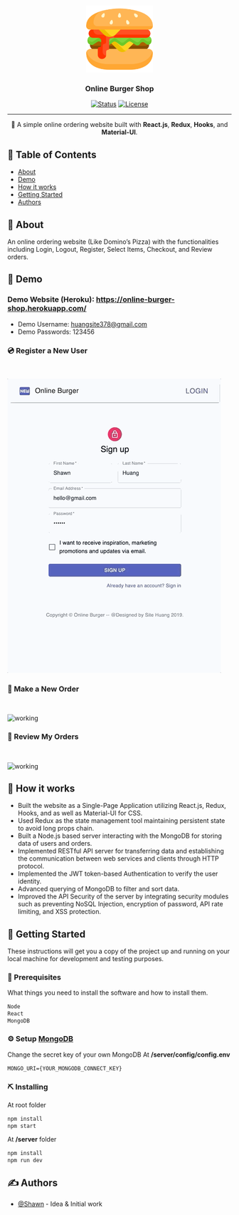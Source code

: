 <p align="center">
  <a href="" rel="noopener">
 <img width=150px height=150px src="/imgs/burger.png" alt="Bot logo"></a>
</p>

<h3 align="center">Online Burger Shop</h3>

<div align="center">

[![Status](https://img.shields.io/badge/status-active-success.svg)]()
[![License](https://img.shields.io/badge/license-MIT-blue.svg)](/LICENSE)

</div>

---

<p align="center"> 🍔 A simple online ordering website built with <b>React.js</b>, <b>Redux</b>, <b>Hooks</b>, and <b>Material-UI</b>.
    <br> 
</p>

## 📝 Table of Contents

- [About](#about)
- [Demo](#demo)
- [How it works](#working)
- [Getting Started](#getting_started)
- [Authors](#authors)

## 🧐 About <a name = "about"></a>

An online ordering website (Like Domino’s Pizza) with the functionalities including Login, Logout, Register, Select Items, Checkout, and Review orders.

## 🎥 Demo <a name = "demo"></a>

### Demo Website (Heroku): https://online-burger-shop.herokuapp.com/
- Demo Username: huangsite378@gmail.com
- Demo Passwords: 123456

### 💿 Register a New User
<br/>

![working](imgs/register.gif)
### 📀 Make a New Order
<br/>

![working](imgs/newOrder.gif)
### 💽 Review My Orders
<br/>

![working](imgs/myOrders.gif)

## 💭 How it works <a name = "working"></a>

- Built the website as a Single-Page Application utilizing React.js, Redux, Hooks, and as well as Material-UI for CSS.
- Used Redux as the state management tool maintaining persistent state to avoid long props chain.
- Built a Node.js based server interacting with the MongoDB for storing data of users and orders.
- Implemented RESTful API server for transferring data and establishing the communication between web services and clients through HTTP protocol.
- Implemented the JWT token-based Authentication to verify the user identity.
- Advanced querying of MongoDB to filter and sort data.
- Improved the API Security of the server by integrating security modules such as preventing NoSQL Injection, encryption of password, API rate limiting, and XSS protection.


## 🏁 Getting Started <a name = "getting_started"></a>

These instructions will get you a copy of the project up and running on your local machine for development and testing purposes.

### 🔧 Prerequisites

What things you need to install the software and how to install them.

```
Node
React
MongoDB
```

### ⚙️  Setup [MongoDB](https://www.mongodb.com/)

Change the secret key of your own MongoDB
At **/server/config/config.env**

```
MONGO_URI={YOUR_MONGODB_CONNECT_KEY}
```

### ⛏️ Installing

At root folder
```
npm install
npm start
```

At **/server** folder
```
npm install
npm run dev
```

## ✍️ Authors <a name = "authors"></a>

- [@Shawn](https://github.com/SiteHuang) - Idea & Initial work
